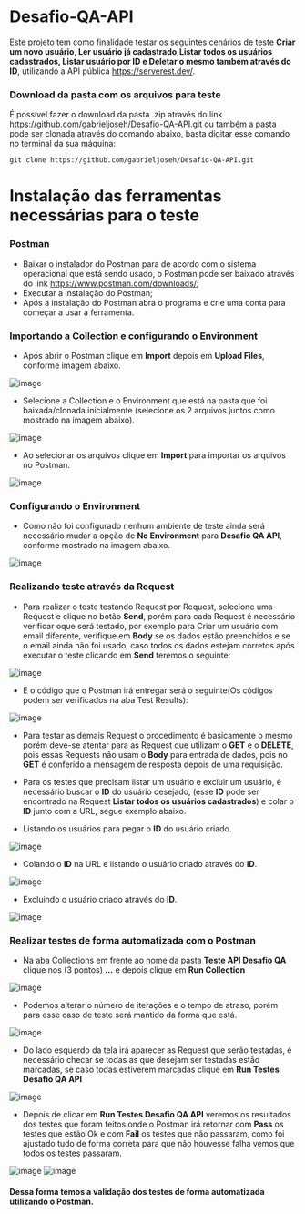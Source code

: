 # Desafio-QA-API

Este projeto tem como finalidade testar os seguintes cenários de teste **Criar um novo usuário, Ler usuário já cadastrado,Listar todos os usuários cadastrados, Listar usuário por ID e Deletar o mesmo também através do ID**, utilizando a API pública https://serverest.dev/.

### Download da pasta com os arquivos para teste

É possível fazer o download da pasta .zip através do link https://github.com/gabrieljoseh/Desafio-QA-API.git ou também a pasta pode ser clonada através do comando abaixo, basta digitar esse comando no terminal da sua máquina:
```
git clone https://github.com/gabrieljoseh/Desafio-QA-API.git
```

# Instalação das ferramentas necessárias para o teste

### Postman

- Baixar o instalador do Postman para de acordo com o sistema operacional que está sendo usado, o Postman pode ser baixado através do link https://www.postman.com/downloads/;
- Executar a instalação do Postman;
- Após a instalação do Postman abra o programa e crie uma conta para começar a usar a ferramenta.

### Importando a Collection e configurando o Environment

- Após abrir o Postman clique em **Import** depois em **Upload Files**, conforme imagem abaixo.

![image](https://user-images.githubusercontent.com/110433514/183310196-5aadd55c-e768-4b05-9f34-ed6f1a3eec40.png)

- Selecione a Collection e o Environment que está na pasta que foi baixada/clonada inicialmente (selecione os 2 arquivos juntos como mostrado na imagem abaixo).

![image](https://user-images.githubusercontent.com/110433514/183310313-cd2d0cdc-e773-47bc-930d-dfa78ed949f0.png)

- Ao selecionar os arquivos clique em **Import** para importar os arquivos no Postman.

![image](https://user-images.githubusercontent.com/110433514/183310407-c88037b3-642d-4d79-8060-811ce86a9636.png)

### Configurando o Environment

- Como não foi configurado nenhum ambiente de teste ainda será necessário mudar a opção de **No Environment** para **Desafio QA API**, conforme mostrado na imagem abaixo.

![image](https://user-images.githubusercontent.com/110433514/183310547-ec69915e-891b-4f0e-af44-e19edd522ff6.png)

### Realizando teste através da Request

- Para realizar o teste testando Request por Request, selecione uma Request e clique no botão **Send**, porém para cada Request é necessário verificar oque será testado, por exemplo para Criar um usuário com email diferente, verifique em **Body** se os dados estão preenchidos e se o email ainda não foi usado, caso todos os dados estejam corretos após executar o teste clicando em **Send** teremos o seguinte:

![image](https://user-images.githubusercontent.com/110433514/183310897-951de492-94bc-497d-95a5-ec03bab9d983.png)

- E o código que o Postman irá entregar será o seguinte(Os códigos podem ser verificados na aba Test Results):

![image](https://user-images.githubusercontent.com/110433514/183310939-441ef9f0-311c-4e4c-aa66-6f899e27ac6c.png)

- Para testar as demais Request o procedimento é basicamente o mesmo porém deve-se atentar para as Request que utilizam o **GET** e o **DELETE**, pois essas Requests não usam o **Body** para entrada de dados, pois no **GET** é conferido a mensagem de resposta depois de uma requisição.

- Para os testes que precisam listar um usuário e excluir um usuário, é necessário buscar o **ID** do usuário desejado, (esse **ID** pode ser encontrado na Request **Listar todos os usuários cadastrados**) e colar o **ID** junto com a URL, segue exemplo abaixo.

- Listando os usuários para pegar o **ID** do usuário criado.

![image](https://user-images.githubusercontent.com/110433514/183312290-036cf69d-b876-4249-8d7e-269417c6159a.png)

- Colando o **ID** na URL e listando o usuário criado através do **ID**.

![image](https://user-images.githubusercontent.com/110433514/183312396-0e3eb8b0-94cb-4d0c-bb96-2cd21462e80b.png)

- Excluindo o usuário criado através do **ID**.

![image](https://user-images.githubusercontent.com/110433514/183312476-0d30b78e-4072-4064-b8b8-db7728b688d7.png)

### Realizar testes de forma automatizada com o Postman

- Na aba Collections em frente ao nome da pasta **Teste API Desafio QA** clique nos (3 pontos) **...** e depois clique em **Run Collection**

![image](https://user-images.githubusercontent.com/110433514/183312700-883e1873-df77-4c0d-80e6-a4fa28f482cf.png)

- Podemos alterar o número de iterações e o tempo de atraso, porém para esse caso de teste será mantido da forma que está.

![image](https://user-images.githubusercontent.com/110433514/183312846-5005ef50-1f8a-423b-a177-e2ed24c65253.png)

- Do lado esquerdo da tela irá aparecer as Request que serão testadas, é necessário checar se todas as que desejam ser testadas estão marcadas, se caso todas estiverem marcadas clique em **Run Testes Desafio QA API**

![image](https://user-images.githubusercontent.com/110433514/183312979-b0675bb6-029a-41c1-895c-96f3cf760d27.png)

- Depois de clicar em **Run Testes Desafio QA API** veremos os resultados dos testes que foram feitos onde o Postman irá retornar com **Pass** os testes que estão Ok e com **Fail** os testes que não passaram, como foi ajustado tudo de forma correta para que não houvesse falha vemos que todos os testes passaram.

![image](https://user-images.githubusercontent.com/110433514/183313167-8ac06376-ce6b-45d6-8c9f-4f106fa4cff3.png)
![image](https://user-images.githubusercontent.com/110433514/183313193-9f3c77d7-3874-44cd-a9d1-eca839de1d73.png)

#### Dessa forma temos a validação dos testes de forma automatizada utilizando o Postman.









